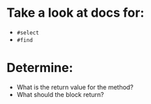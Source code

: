  
# Take a look at docs for: 
  * `#select`
  * `#find`

# Determine: 
  * What is the return value for the method?
  * What should the block return?


  